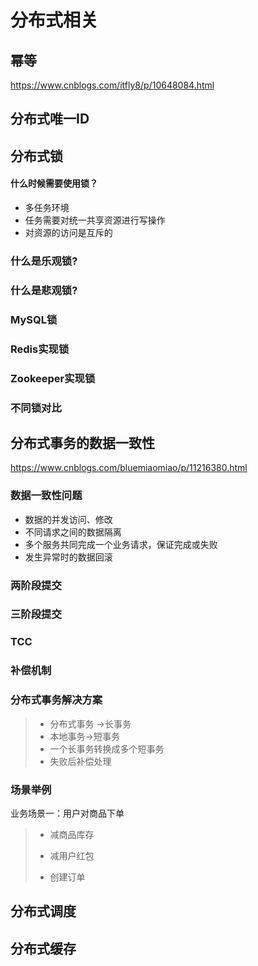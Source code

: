 # 分布式相关

## 幂等

https://www.cnblogs.com/itfly8/p/10648084.html

## 分布式唯一ID

## 分布式锁

#### 什么时候需要使用锁？

- 多任务环境
- 任务需要对统一共享资源进行写操作
- 对资源的访问是互斥的



### 什么是乐观锁?

### 什么是悲观锁?

### MySQL锁

### Redis实现锁

### Zookeeper实现锁

### 不同锁对比

## 分布式事务的数据一致性

https://www.cnblogs.com/bluemiaomiao/p/11216380.html

### 数据一致性问题

- 数据的并发访问、修改
- 不同请求之间的数据隔离
- 多个服务共同完成一个业务请求，保证完成或失败
- 发生异常时的数据回滚

### 两阶段提交

### 三阶段提交

### TCC

### 补偿机制

### 分布式事务解决方案

> - 分布式事务 ->长事务
> - 本地事务->短事务
> - 一个长事务转换成多个短事务
> - 失败后补偿处理

### 场景举例

业务场景一：用户对商品下单

> - 减商品库存
>
> - 减用户红包
>
> - 创建订单



## 分布式调度

## 分布式缓存

